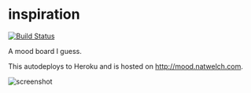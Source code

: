 # inspiration

[![Build Status](https://travis-ci.org/icco/inspiration.svg?branch=master)](https://travis-ci.org/icco/inspiration)

A mood board I guess.

This autodeploys to Heroku and is hosted on http://mood.natwelch.com.

![screenshot](http://cl.natw.me/e7OF/d)
